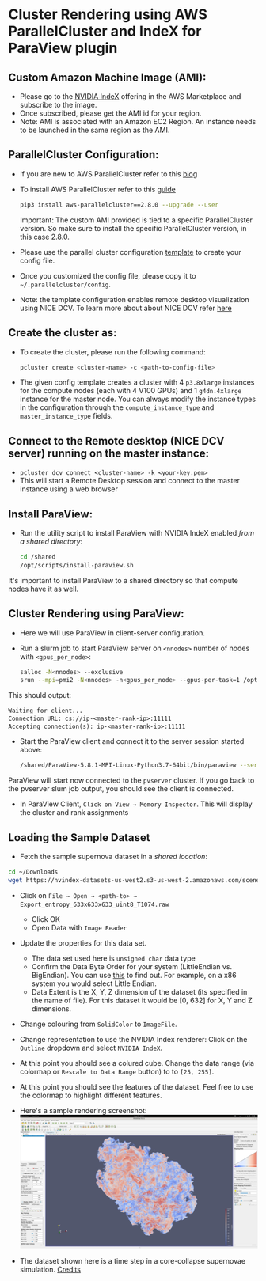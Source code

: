 # Cluster Rendering using AWS ParallelCluster and IndeX for ParaView plugin

## Custom Amazon Machine Image (AMI):

- Please go to the [NVIDIA IndeX](TODO) offering in the AWS Marketplace and subscribe to the image.
- Once subscribed, please get the AMI id for your region.
- Note: AMI is associated with an Amazon EC2 Region. An instance needs to be launched in the same region as the AMI. 

## ParallelCluster Configuration:

- If you are new to AWS ParallelCluster refer to this [blog](https://aws.amazon.com/blogs/opensource/aws-parallelcluster/) 
- To install AWS ParallelCluster refer to this [guide](https://docs.aws.amazon.com/parallelcluster/latest/ug/install.html)
  ```sh
  pip3 install aws-parallelcluster==2.8.0 --upgrade --user
  ```
  Important: The custom AMI provided is tied to a specific ParallelCluster version. So make sure to install the specific ParallelCluster version, in this case 2.8.0.

- Please use the parallel cluster configuration [template](resources/pcluster_template.config) to create your config file.
- Once you customized the config file, please copy it to `~/.parallelcluster/config`.
- Note: the template configuration enables remote desktop visualization using NICE DCV. To learn more about about NICE DCV refer [here](https://aws.amazon.com/hpc/dcv/)

## Create the cluster as:

- To create the cluster, please run the following command:
  ```sh
  pcluster create <cluster-name> -c <path-to-config-file>
  ```

- The given config template creates a cluster with 4 `p3.8xlarge` instances for the compute nodes (each with 4 V100 GPUs) and 1 `g4dn.4xlarge` instance for the master node. You can always modify the instance types in the configuration through the `compute_instance_type` and `master_instance_type` fields.

## Connect to the Remote desktop (NICE DCV server) running on the master instance:

- `pcluster dcv connect <cluster-name> -k <your-key.pem>`
- This will start a Remote Desktop session and connect to the master instance using a web browser

## Install ParaView:

- Run the utility script to install ParaView with NVIDIA IndeX enabled *from a shared directory*:
  ```sh
  cd /shared
  /opt/scripts/install-paraview.sh
  ```

It's important to install ParaView to a shared directory so that compute nodes have it as well.

## Cluster Rendering using ParaView:

- Here we will use ParaView in client-server configuration.

- Run a slurm job to start ParaView server on `<nnodes>` number of nodes with `<gpus_per_node>`:

  ```sh
  salloc -N<nnodes> --exclusive
  srun --mpi=pmi2 -N<nnodes> -n<gpus_per_node> --gpus-per-task=1 /opt/scripts/xauth.sh /shared/ParaView-5.8.1-MPI-Linux-Python3.7-64bit/bin/pvserver --force-offscreen-rendering -display :0
  ```

This should output:
  ```
  Waiting for client...
  Connection URL: cs://ip-<master-rank-ip>:11111
  Accepting connection(s): ip-<master-rank-ip>:11111
  ```

- Start the ParaView client and connect it to the server session started above:

  ```sh
  /shared/ParaView-5.8.1-MPI-Linux-Python3.7-64bit/bin/paraview --server-url=cs://ip-<master-rank-ip>:11111
  ```

ParaView will start now connected to the `pvserver` cluster. If you go back to the pvserver slum job output, you should see the client is connected.

- In ParaView Client,  `Click on View → Memory Inspector`. This will display the cluster and rank assignments

## Loading the Sample Dataset

- Fetch the sample supernova dataset in a *shared location*:
```sh
cd ~/Downloads
wget https://nvindex-datasets-us-west2.s3-us-west-2.amazonaws.com/scenes/00-supernova_ncsa_small/data/Export_entropy_633x633x633_uint8_T1074.raw 
```

- Click on `File → Open → <path-to> → Export_entropy_633x633x633_uint8_T1074.raw`
    - Click OK
    - Open Data with `Image Reader`

- Update the properties for this data set.
    - The data set used here is `unsigned char` data type
    - Confirm the Data Byte Order for your system (LittleEndian vs. BigEndian). You can use [this](https://www.geeksforgeeks.org/little-and-big-endian-mystery/) to find out. For example, on a x86 system you would select Little Endian.
    - Data Extent is the X, Y, Z dimension of the dataset (its specified in the name of file). For this dataset it would be [0, 632] for X, Y and Z dimensions.

- Change colouring from `SolidColor` to `ImageFile`.

- Change representation to use the NVIDIA Index renderer: Click on the `Outline` dropdown and select `NVIDIA IndeX`.

- At this point you should see a colured cube. Change the data range (via colormap or `Rescale to Data Range` button) to  to `[25, 255]`.

- At this point you should see the features of the dataset. Feel free to use the colormap to highlight different features.

- Here's a sample rendering screenshot:
![](images/paraview_supernova.jpeg)

- The dataset shown here is a time step in a core-collapse supernovae simulation. [Credits](https://github.com/NVIDIA/nvindex-cloud/blob/master/doc/datasets.md#core-collapse-supernova)
